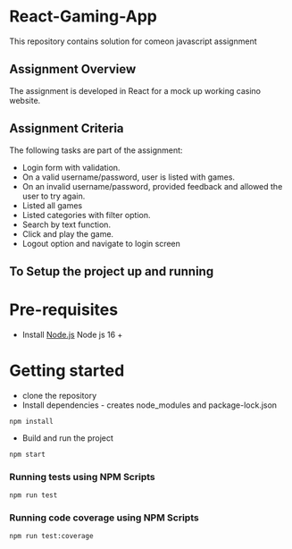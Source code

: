 # React-Gaming-App

This repository contains solution for comeon javascript assignment 

## Assignment Overview

The assignment is developed in React for a mock up working casino website. 

## Assignment Criteria

The following tasks are part of the assignment: 

* Login form with validation.
* On a valid username/password, user is listed with games.
* On an invalid username/password, provided feedback and allowed the user to try again.
* Listed all games 
* Listed categories with filter option.
* Search by text function. 
* Click and play the game.
* Logout option and navigate to login screen 

## To Setup the project up and running

# Pre-requisites

 - Install [Node.js](https://nodejs.org/en/) Node js 16 +

# Getting started

- clone the repository
- Install dependencies - creates node_modules and package-lock.json
```
npm install
``` 
- Build and run the project  

```
npm start
``` 
### Running tests using NPM Scripts
````
npm run test
````

### Running code coverage using NPM Scripts
````
npm run test:coverage
````
